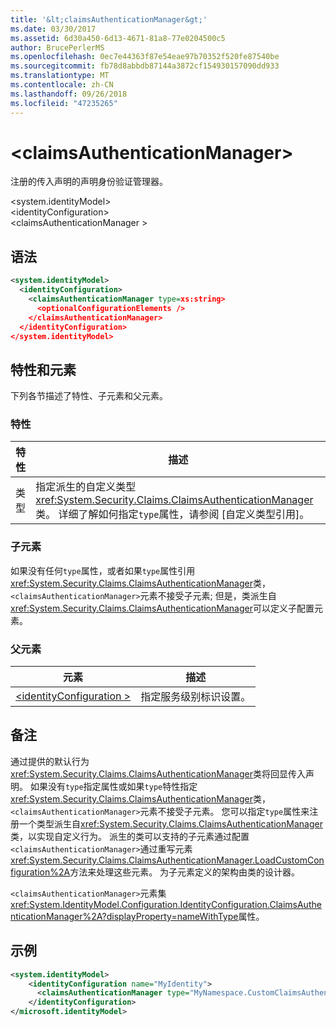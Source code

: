 ```yaml
---
title: '&lt;claimsAuthenticationManager&gt;'
ms.date: 03/30/2017
ms.assetid: 6d30a450-6d13-4671-81a8-77e0204500c5
author: BrucePerlerMS
ms.openlocfilehash: 0ec7e44363f87e54eae97b70352f520fe87540be
ms.sourcegitcommit: fb78d8abbdb87144a3872cf154930157090dd933
ms.translationtype: MT
ms.contentlocale: zh-CN
ms.lasthandoff: 09/26/2018
ms.locfileid: "47235265"
---
```

# <a name="ltclaimsauthenticationmanagergt"></a>&lt;claimsAuthenticationManager&gt;
注册的传入声明的声明身份验证管理器。  
  
 \<system.identityModel>  
\<identityConfiguration>  
\<claimsAuthenticationManager >  
  
## <a name="syntax"></a>语法  
  
```xml  
<system.identityModel>  
  <identityConfiguration>  
    <claimsAuthenticationManager type=xs:string>  
      <optionalConfigurationElements />  
    </claimsAuthenticationManager>  
  </identityConfiguration>  
</system.identityModel>  
```  
  
## <a name="attributes-and-elements"></a>特性和元素  
 下列各节描述了特性、子元素和父元素。  
  
### <a name="attributes"></a>特性  
  
|特性|描述|  
|---------------|-----------------|  
|类型|指定派生的自定义类型<xref:System.Security.Claims.ClaimsAuthenticationManager>类。 详细了解如何指定`type`属性，请参阅 [自定义类型引用]。|  
  
### <a name="child-elements"></a>子元素  
 如果没有任何`type`属性，或者如果`type`属性引用<xref:System.Security.Claims.ClaimsAuthenticationManager>类，`<claimsAuthenticationManager>`元素不接受子元素; 但是，类派生自<xref:System.Security.Claims.ClaimsAuthenticationManager>可以定义子配置元素。  
  
### <a name="parent-elements"></a>父元素  
  
|元素|描述|  
|-------------|-----------------|  
|[\<identityConfiguration >](../../../../../docs/framework/configure-apps/file-schema/windows-identity-foundation/identityconfiguration.md)|指定服务级别标识设置。|  
  
## <a name="remarks"></a>备注  
 通过提供的默认行为<xref:System.Security.Claims.ClaimsAuthenticationManager>类将回显传入声明。 如果没有`type`指定属性或如果`type`特性指定<xref:System.Security.Claims.ClaimsAuthenticationManager>类，`<claimsAuthenticationManager>`元素不接受子元素。 您可以指定`type`属性来注册一个类型派生自<xref:System.Security.Claims.ClaimsAuthenticationManager>类，以实现自定义行为。 派生的类可以支持的子元素通过配置`<claimsAuthenticationManager>`通过重写元素<xref:System.Security.Claims.ClaimsAuthenticationManager.LoadCustomConfiguration%2A>方法来处理这些元素。 为子元素定义的架构由类的设计器。  
  
 `<claimsAuthenticationManager>`元素集<xref:System.IdentityModel.Configuration.IdentityConfiguration.ClaimsAuthenticationManager%2A?displayProperty=nameWithType>属性。  
  
## <a name="example"></a>示例  
  
```xml  
<system.identityModel>  
    <identityConfiguration name="MyIdentity">  
      <claimsAuthenticationManager type="MyNamespace.CustomClaimsAuthenticationManager, MyAssembly"/>          
    </identityConfiguration>  
</microsoft.identityModel>  
```
